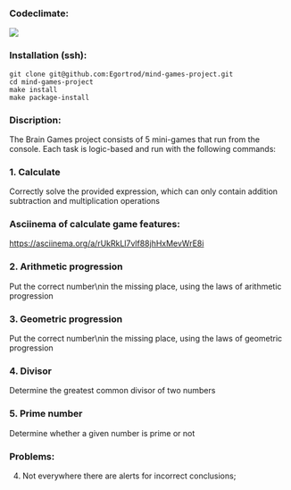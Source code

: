 ### Сodeclimate:
<a href="https://codeclimate.com/github/Egortrod/mind-games-project/maintainability"><img src="https://api.codeclimate.com/v1/badges/3ed57a1dde9b2423eaab/maintainability" /></a>

### Installation (ssh):
```
git clone git@github.com:Egortrod/mind-games-project.git
cd mind-games-project
make install
make package-install
```

### Discription:
The Brain Games project consists of 5 mini-games that run from the console. Each task is logic-based and run with the following commands:

   ### 1. Calculate
Correctly solve the provided expression, which can only contain addition subtraction and multiplication operations

### Asciinema of calculate game features:
https://asciinema.org/a/rUkRkLl7vlf88jhHxMevWrE8i

   ### 2. Arithmetic progression 
Put the correct number\nin the missing place, using the laws of arithmetic progression

   ### 3. Geometric progression 
Put the correct number\nin the missing place, using the laws of geometric progression

   ### 4. Divisor
Determine the greatest common divisor of two numbers

   ### 5. Prime number 
Determine whether a given number is prime or not

### Problems:
<!-- 1. There are no difficulties in games 2-5; (fixed)-->
<!-- 2. There is no victory counter; (fixed)-->
<!-- 3. There is no configured pyproject; (fixed)-->
4. Not everywhere there are alerts for incorrect conclusions;
<!-- 5. There is no customized README file; (fixed)-->
<!-- 6. Need to refactor all scripts in /games (dup blocks). (fixed)-->

